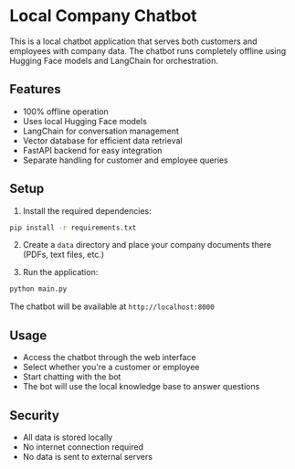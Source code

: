 # Local Company Chatbot

This is a local chatbot application that serves both customers and employees with company data. The chatbot runs completely offline using Hugging Face models and LangChain for orchestration.

## Features

- 100% offline operation
- Uses local Hugging Face models
- LangChain for conversation management
- Vector database for efficient data retrieval
- FastAPI backend for easy integration
- Separate handling for customer and employee queries

## Setup

1. Install the required dependencies:
```bash
pip install -r requirements.txt
```

2. Create a `data` directory and place your company documents there (PDFs, text files, etc.)

3. Run the application:
```bash
python main.py
```

The chatbot will be available at `http://localhost:8000`

## Usage

- Access the chatbot through the web interface
- Select whether you're a customer or employee
- Start chatting with the bot
- The bot will use the local knowledge base to answer questions

## Security

- All data is stored locally
- No internet connection required
- No data is sent to external servers 
